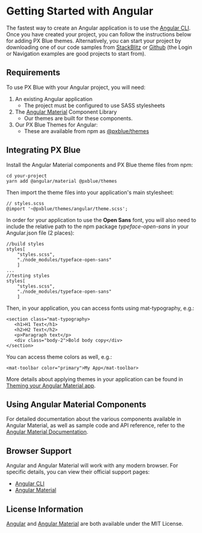 # Getting Started with Angular

The fastest way to create an Angular application is to use the [Angular CLI](http://cli.angular.io/). Once you have created your project, you can follow the instructions below for adding PX Blue themes. Alternatively, you can start your project by downloading one of our code samples from [StackBlitz](http://www.stackblitz.com/@px-blue) or [Github](https://github.com/pxblue) (the Login or Navigation examples are good projects to start from).

## Requirements
To use PX Blue with your Angular project, you will need:

1. An existing Angular application
    * The project must be configured to use SASS stylesheets
2. The [Angular Material](https://material.angular.io/) Component Library
    * Our themes are built for these components.
3. Our PX Blue Themes for Angular:
    * These are available from npm as [@pxblue/themes](https://www.npmjs.com/package/@pxblue/themes)

## Integrating PX Blue
Install the Angular Material components and PX Blue theme files from npm:
```
cd your-project
yarn add @angular/material @pxblue/themes
```

Then import the theme files into your application's main stylesheet:
```
// styles.scss
@import '~@pxblue/themes/angular/theme.scss';
```

In order for your application to use the **Open Sans** font, you will also need to include the relative path to the npm package *typeface-open-sans* in your Angular.json file (2 places):
```
//build styles
styles[
    "styles.scss",
    "./node_modules/typeface-open-sans"
    ]
...
//testing styles
styles[
    "styles.scss",
    "./node_modules/typeface-open-sans"
    ]
```
Then, in your application, you can access fonts using mat-typography, e.g.:

```
<section class="mat-typography>
   <h1>H1 Text</h1>
   <h2>H2 Text</h2>
   <p>Paragraph text</p>
   <div class="body-2">Bold body copy</div>
</section>
```

You can access theme colors as well, e.g.:

```
<mat-toolbar color="primary">My App</mat-toolbar>
```

More details about applying themes in your application can be found in [Theming your Angular Material app](https://material.angular.io/guide/theming).

## Using Angular Material Components
For detailed documentation about the various components available in Angular Material, as well as sample code and API reference, refer to the [Angular Material Documentation](https://material.angular.io/components/).

## Browser Support
Angular and Angular Material will work with any modern browser. For specific details, you can view their official support pages:

- [Angular CLI](https://angular.io/guide/browser-support)
- [Angular Material](https://github.com/angular/material2#browser-and-screen-reader-support)


## License Information
[Angular](https://github.com/angular/angular/blob/master/LICENSE) and [Angular Material](https://github.com/angular/material2/blob/master/LICENSE) are both available under the MIT License.
